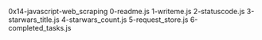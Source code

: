 0x14-javascript-web_scraping
0-readme.js
1-writeme.js
2-statuscode.js
3-starwars_title.js
4-starwars_count.js
5-request_store.js
6-completed_tasks.js
